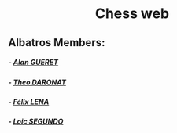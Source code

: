 <h1 align="center">
    Chess web
    <br>
</h1>

## Albatros Members:
##### - [Alan GUERET](https://github.com/alanretgue)
##### - [Theo DARONAT](https://github.com/Theo-DARONAT)
##### - [Félix LENA](https://github.com/felixlena)
##### - [Loic SEGUNDO](https://github.com/HdrtPzzzq)